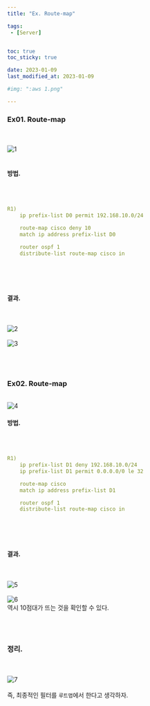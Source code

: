 ```yaml
---
title: "Ex. Route-map"

tags:
 - [Server]


toc: true
toc_sticky: true

date: 2023-01-09
last_modified_at: 2023-01-09

#img: ":aws 1.png"

---
```


<!-- outline-start -->


### Ex01. Route-map
<br/><br/>
![1](https://user-images.githubusercontent.com/117553252/211533911-8c6850ef-67b5-44c3-844d-a5e43eb1348b.png)
<br/><br/>

#### 방법.
<br/><br/>
```yaml
R1)
    ip prefix-list D0 permit 192.168.10.0/24

    route-map cisco deny 10
    match ip address prefix-list D0

    router ospf 1
    distribute-list route-map cisco in
```
<br/><br/><br/>


#### 결과.
<br/><br/>
![2](https://user-images.githubusercontent.com/117553252/211533917-58edde17-2baa-438e-ba4d-509d9421f09b.png)
<br/><br/>
![3](https://user-images.githubusercontent.com/117553252/211533919-fe2530dc-d1f1-4490-9e86-e74eee904451.png)
<br/><br/><br/><br/>



### Ex02. Route-map
<br/>![4](https://user-images.githubusercontent.com/117553252/211533924-56d4cb0c-c26a-4896-b840-5ade74ec9fd1.png)<br/>

#### 방법.
<br/><br/>
```yaml
R1)
    ip prefix-list D1 deny 192.168.10.0/24
    ip prefix-list D1 permit 0.0.0.0/0 le 32

    route-map cisco
    match ip address prefix-list D1

    router ospf 1
    distribute-list route-map cisco in
```
<br/><br/><br/>


#### 결과.
<br/><br/>
![5](https://user-images.githubusercontent.com/117553252/211533927-e5ff2c3f-e9b1-4832-b397-07005485a35d.png)
<br/><br/>
![6](https://user-images.githubusercontent.com/117553252/211533928-2206c407-3901-41ce-b0cd-4738a3127701.png)
<br/>
역시 10점대가 뜨는 것을 확인할 수 있다.
<br/><br/><br/><br/>




### 정리.
<br/><br/>
![7](https://user-images.githubusercontent.com/117553252/211533929-b377b50b-6a12-4bd1-8e35-69029a3ec428.jpg)
<br/><br/>
즉, 최종적인 필터를 `루트맵`에서 한다고 생각하자.
